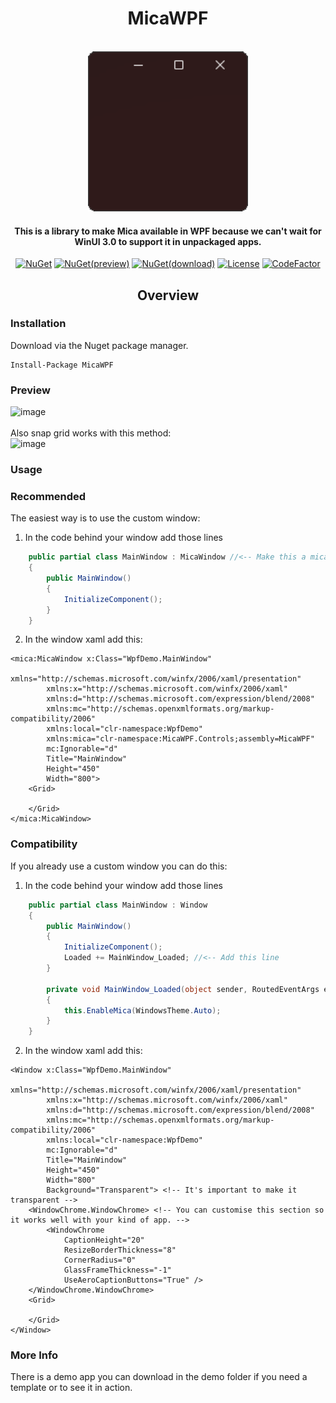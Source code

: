 

<h1 align="center">MicaWPF</h1><br />
<div align="center"> 
<img src="./Logo/Logo178x178.png" width="256"/>
    </div>
<div align="center">
<h4>This is a library to make Mica available in WPF because we can't wait for WinUI 3.0 to support it in unpackaged apps.</h4>
    
[![NuGet](https://img.shields.io/nuget/v/MicaWPF.svg)](https://www.nuget.org/packages/MicaWPF/latest)
[![NuGet(preview)](https://img.shields.io/nuget/vpre/MicaWPF.svg)](https://www.nuget.org/packages/MicaWPF/latest/prerelease)
[![NuGet(download)](https://img.shields.io/nuget/dt/MicaWPF.svg)](https://www.nuget.org/packages/MicaWPF/)
[![License](https://img.shields.io/github/license/Simnico99/MicaWPF)](https://github.com/Simnico99/MicaWPF/blob/main/LICENSE)
[![CodeFactor](https://www.codefactor.io/repository/github/simnico99/micawpf/badge/main)](https://www.codefactor.io/repository/github/simnico99/micawpf/overview/main)
</div>

<h2 align="center">Overview</h2>

### Installation
Download via the Nuget package manager.
```nuget
Install-Package MicaWPF
```

### Preview
![image](https://user-images.githubusercontent.com/80013536/139436431-fb3983d9-af4e-4d39-8bdf-b0f40093d263.png)<br/><br/>
Also snap grid works with this method:<br/>
![image](https://user-images.githubusercontent.com/80013536/139436498-ab330947-7df3-4c24-a382-3974ef554db2.png)

### Usage

### Recommended
The easiest way is to use the custom window:

1. In the code behind your window add those lines
```csharp
    public partial class MainWindow : MicaWindow //<-- Make this a mica window right here
    {
        public MainWindow()
        {
            InitializeComponent();
        }
    }
```

2. In the window xaml add this:
```xaml
<mica:MicaWindow x:Class="WpfDemo.MainWindow"
        xmlns="http://schemas.microsoft.com/winfx/2006/xaml/presentation"
        xmlns:x="http://schemas.microsoft.com/winfx/2006/xaml"
        xmlns:d="http://schemas.microsoft.com/expression/blend/2008"
        xmlns:mc="http://schemas.openxmlformats.org/markup-compatibility/2006"
        xmlns:local="clr-namespace:WpfDemo"
        xmlns:mica="clr-namespace:MicaWPF.Controls;assembly=MicaWPF"
        mc:Ignorable="d"
        Title="MainWindow" 
        Height="450" 
        Width="800">
    <Grid>

    </Grid>
</mica:MicaWindow>

```

### Compatibility
If you already use a custom window you can do this:

1. In the code behind your window add those lines
```csharp
    public partial class MainWindow : Window
    {
        public MainWindow()
        {
            InitializeComponent();
            Loaded += MainWindow_Loaded; //<-- Add this line
        }

        private void MainWindow_Loaded(object sender, RoutedEventArgs e) //< --Add this entire method or add to your loaded method.
        {
            this.EnableMica(WindowsTheme.Auto); 
        }
    }
```

2. In the window xaml add this:
```xaml
<Window x:Class="WpfDemo.MainWindow"
        xmlns="http://schemas.microsoft.com/winfx/2006/xaml/presentation"
        xmlns:x="http://schemas.microsoft.com/winfx/2006/xaml"
        xmlns:d="http://schemas.microsoft.com/expression/blend/2008"
        xmlns:mc="http://schemas.openxmlformats.org/markup-compatibility/2006"
        xmlns:local="clr-namespace:WpfDemo"
        mc:Ignorable="d"
        Title="MainWindow" 
        Height="450" 
        Width="800"        
        Background="Transparent"> <!-- It's important to make it transparent -->
    <WindowChrome.WindowChrome> <!-- You can customise this section so it works well with your kind of app. -->
        <WindowChrome 
            CaptionHeight="20"
            ResizeBorderThickness="8"
            CornerRadius="0"
            GlassFrameThickness="-1"
            UseAeroCaptionButtons="True" />
    </WindowChrome.WindowChrome>
    <Grid>

    </Grid>
</Window>

```

### More Info
There is a demo app you can download in the demo folder if you need a template or to see it in action.

